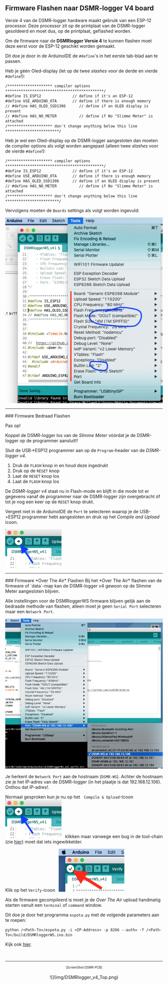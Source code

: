 ## Firmware Flashen naar DSMR-logger V4 board

Versie 4 van de DSMR-logger hardware maakt gebruik van een ESP-12
processor. Deze processor zit op de printplaat van de DSMR-logger
gesoldeerd en moet dus, op de printplaat, geflashed worden.

Om de firmware naar de **DSMRlogger Versie 4** te kunnen flashen moet deze eerst 
voor de ESP-12 geschikt worden gemaakt.

Dit doe je door in de ArduinoIDE de `#define`'s in het eerste tab-blad aan te passen.

Heb je géén Oled-display (let op de twee *slashes* voor de derde en vierde `#define`!):
```
/******************** compiler options  ********************************************/
#define IS_ESP12              // define if it's an ESP-12
#define USE_ARDUINO_OTA       // define if there is enough memory
// #define HAS_OLED_SSD1306      // define if an OLED display is present
// #define HAS_NO_METER          // define if No "Slimme Meter" is attached
/******************** don't change anything below this line ************************/
```
Heb je wel een Oled-display op de DSMR-logger aangesloten dan moeten de compiler options
als volgt worden aangepast (alleen twee *slashes* voor de vierde `#define`!):
```
/******************** compiler options  ********************************************/
#define IS_ESP12              // define if it's an ESP-12
#define USE_ARDUINO_OTA       // define if there is enough memory
#define HAS_OLED_SSD1306      // define if an OLED display is present
// #define HAS_NO_METER          // define if No "Slimme Meter" is attached
/******************** don't change anything below this line ************************/
```

Vervolgens moeten de `Boards` settings als volgt worden ingevuld:

![](img/ESP12_BoardSettings.png)

<hr>
### Firmware Bedraad Flashen
<div class="admonition note">
<p class="admonition-title">Pas op!</p>
Koppel de DSMR-logger los van de <i>Slimme Meter</i> vóórdat je de DSMR-logger
op de programmer aansluit!!
</div>

Sluit de USB->ESP12 programmer aan op de `Program`-header van de *DSMR-logger v4*. 

1. Druk de `FLASH` knop in en houd deze ingedrukt
2. Druk op de `RESET` knop 
3. Laat de `RESET` knop los
4. Laat de `FLASH` knop los

De *DSMR-logger v4* staat nu in Flash-mode en blijft in die mode tot er gegevens vanaf
de programmer naar de DSMR-logger zijn overgebracht óf tot je nog een keer op de
`RESET` knop drukt.

Vergeet niet in de ArduinoIDE de `Port` te selecteren waarop je de USB->ESP12 
programmer hebt aangesloten en druk op het *Compile and Upload* icoon.

![](img/CompileAndUploadIcon.png)

<hr>
### Firmware *Over The Air* Flashen
Bij het *Over The Air* flashen van de firmware of `data`-map kan de 
DSMR-logger v4 gewoon op de Slimme Meter aangesloten blijven.

Alle instellingen voor de DSMRloggerWS firmware blijven gelijk aan
de bedraade methode van flashen, alleen moet je geen `Serial Port`
selecteren maar een `Network Port`.

![Screenshot](img/IDE_Network_Port.png)

Je herkent de `Network Port` aan de hostnaam (`DSMR-WS`). Achter de hostnaam
zie je het IP-adres van de DSMR-logger (in het plaatje is dat 192.168.12.106).
Onthou dat IP-adres!.

Normaal gesproken kun je nu op het &nbsp; `Compile & Upload`-Icoon
&nbsp; ![](img/CompileAndUploadIcon.png) &nbsp;
klikken maar vanwege een bug in de tool-chain (zie 
[hier](uploadOTA-bug.md))
moet dat iets ingewikkelder.

Klik op het `Verify`-icoon
&nbsp; ![](img/VerifyIcon.png) &nbsp;

Als de firmware gecompileerd is moet je de *Over The Air* upload handmatig 
starten vanuit een `terminal` of `command` window.

Dit doe je door het programma `espota.py` met de volgende parameters aan te roepen:
```
python /<Path-To>/espota.py -i <IP-Address> -p 8266 --auth= -f /<Path-To>/build/DSMRloggerWS.ino.bin 

```

Kijk ook [hier](uploadOTA-bug.md).




<br>

---
<center  style="font-size: 70%">[ScreenShot DSMR-PCB]</center><br>
<center>![](img/DSMRlogger_v4_Top.png)</center>
